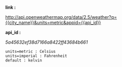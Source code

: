**link :**

http://api.openweathermap.org/data/2.5/weather?q={{city_name}}&units=metric&appid={{api_id}}

**api_id :**

*5a45632ef38d7166a8422ff43684b661*

    units=metric : Celsius
    units=imperial : Fahrenheit
    default : kelvin
